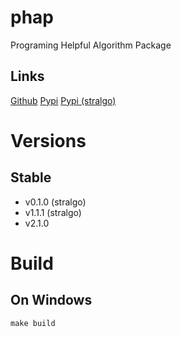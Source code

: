 # phap
Programing Helpful Algorithm Package

## Links
[Github](https://github.com/DashBing/phap/ "Github")
[Pypi](https://pypi.org/project/phap/ "Pypi")
[Pypi (stralgo)](https://pypi.org/project/stralgo/ "Pypi (stralgo)")

# Versions
## Stable
+ v0.1.0 (stralgo)
+ v1.1.1 (stralgo)
+ v2.1.0

# Build
## On Windows
```make build```
